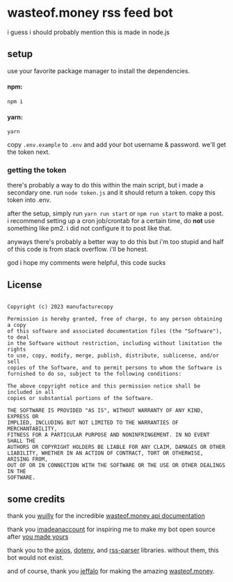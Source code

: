 # wasteof.money rss feed bot
i guess i should probably mention this is made in node.js
## setup

use your favorite package manager to install the dependencies.
#### npm:
`npm i`
#### yarn:
`yarn`

copy `.env.example` to `.env` and add your bot username & password. we'll get the token next.

### getting the token
there's probably a way to do this within the main script, but i made a secondary one. run `node token.js` and it should return a token. copy this token into .env.

after the setup, simply run `yarn run start` or `npm run start` to make a post. i recommend setting up a cron job/crontab for a certain time, do **not** use something like pm2. i did not configure it to post like that.

anyways there's probably a better way to do this but i'm too stupid and half of this code is from stack overflow. i'll be honest.

god i hope my comments were helpful, this code sucks

## License
```MIT License

Copyright (c) 2023 manufacturecopy

Permission is hereby granted, free of charge, to any person obtaining a copy
of this software and associated documentation files (the "Software"), to deal
in the Software without restriction, including without limitation the rights
to use, copy, modify, merge, publish, distribute, sublicense, and/or sell
copies of the Software, and to permit persons to whom the Software is
furnished to do so, subject to the following conditions:

The above copyright notice and this permission notice shall be included in all
copies or substantial portions of the Software.

THE SOFTWARE IS PROVIDED "AS IS", WITHOUT WARRANTY OF ANY KIND, EXPRESS OR
IMPLIED, INCLUDING BUT NOT LIMITED TO THE WARRANTIES OF MERCHANTABILITY,
FITNESS FOR A PARTICULAR PURPOSE AND NONINFRINGEMENT. IN NO EVENT SHALL THE
AUTHORS OR COPYRIGHT HOLDERS BE LIABLE FOR ANY CLAIM, DAMAGES OR OTHER
LIABILITY, WHETHER IN AN ACTION OF CONTRACT, TORT OR OTHERWISE, ARISING FROM,
OUT OF OR IN CONNECTION WITH THE SOFTWARE OR THE USE OR OTHER DEALINGS IN THE
SOFTWARE.
```

## some credits
thank you [wuilly](https://wasteof.money/wuilly) for the incredible [wasteof.money api documentation](https://github.com/wulliy/wasteof-docs)

thank you [imadeanaccount](https://wasteof.money/imadeanaccount) for inspiring me to make my bot open source after [you made yours](https://github.com/imadeanaccount1/onionbot)

thank you to the [axios](https://axios-http.com), [dotenv](https://www.dotenv.org), and [rss-parser](https://github.com/rbren/rss-parser) libraries. without them, this bot would not exist.

and of course, thank you [jeffalo](https://jeffalo.net) for making the amazing [wasteof.money](https://wasteof.money).
